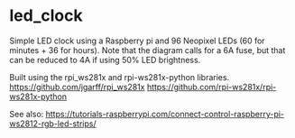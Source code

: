# led_clock

Simple LED clock using a Raspberry pi and 96 Neopixel LEDs (60 for minutes + 36 for hours). Note that the diagram calls for a 6A fuse, but that can be reduced to 4A if using 50% LED brightness.

Built using the rpi_ws281x and rpi-ws281x-python libraries.
https://github.com/jgarff/rpi_ws281x
https://github.com/rpi-ws281x/rpi-ws281x-python

See also:
https://tutorials-raspberrypi.com/connect-control-raspberry-pi-ws2812-rgb-led-strips/
